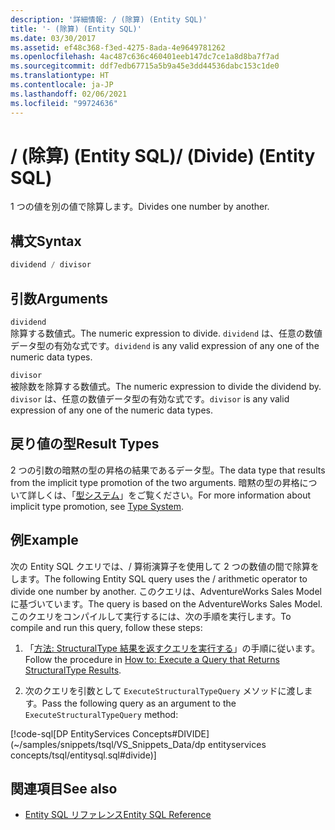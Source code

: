 ```yaml
---
description: '詳細情報: / (除算) (Entity SQL)'
title: '- (除算) (Entity SQL)'
ms.date: 03/30/2017
ms.assetid: ef48c368-f3ed-4275-8ada-4e9649781262
ms.openlocfilehash: 4ac487c636c460401eeb147dc7ce1a8d8ba7f7ad
ms.sourcegitcommit: ddf7edb67715a5b9a45e3dd44536dabc153c1de0
ms.translationtype: HT
ms.contentlocale: ja-JP
ms.lasthandoff: 02/06/2021
ms.locfileid: "99724636"
---
```

# <a name="-divide-entity-sql"></a><span data-ttu-id="d7f0a-103">/ (除算) (Entity SQL)</span><span class="sxs-lookup"><span data-stu-id="d7f0a-103">/ (Divide) (Entity SQL)</span></span>

<span data-ttu-id="d7f0a-104">1 つの値を別の値で除算します。</span><span class="sxs-lookup"><span data-stu-id="d7f0a-104">Divides one number by another.</span></span>  
  
## <a name="syntax"></a><span data-ttu-id="d7f0a-105">構文</span><span class="sxs-lookup"><span data-stu-id="d7f0a-105">Syntax</span></span>  
  
```sql  
dividend / divisor  
```  
  
## <a name="arguments"></a><span data-ttu-id="d7f0a-106">引数</span><span class="sxs-lookup"><span data-stu-id="d7f0a-106">Arguments</span></span>  

 `dividend`  
 <span data-ttu-id="d7f0a-107">除算する数値式。</span><span class="sxs-lookup"><span data-stu-id="d7f0a-107">The numeric expression to divide.</span></span> <span data-ttu-id="d7f0a-108">`dividend` は、任意の数値データ型の有効な式です。</span><span class="sxs-lookup"><span data-stu-id="d7f0a-108">`dividend` is any valid expression of any one of the numeric data types.</span></span>  
  
 `divisor`  
 <span data-ttu-id="d7f0a-109">被除数を除算する数値式。</span><span class="sxs-lookup"><span data-stu-id="d7f0a-109">The numeric expression to divide the dividend by.</span></span> <span data-ttu-id="d7f0a-110">`divisor` は、任意の数値データ型の有効な式です。</span><span class="sxs-lookup"><span data-stu-id="d7f0a-110">`divisor` is any valid expression of any one of the numeric data types.</span></span>  
  
## <a name="result-types"></a><span data-ttu-id="d7f0a-111">戻り値の型</span><span class="sxs-lookup"><span data-stu-id="d7f0a-111">Result Types</span></span>  

 <span data-ttu-id="d7f0a-112">2 つの引数の暗黙の型の昇格の結果であるデータ型。</span><span class="sxs-lookup"><span data-stu-id="d7f0a-112">The data type that results from the implicit type promotion of the two arguments.</span></span> <span data-ttu-id="d7f0a-113">暗黙の型の昇格について詳しくは、「[型システム](type-system-entity-sql.md)」をご覧ください。</span><span class="sxs-lookup"><span data-stu-id="d7f0a-113">For more information about implicit type promotion, see [Type System](type-system-entity-sql.md).</span></span>  
  
## <a name="example"></a><span data-ttu-id="d7f0a-114">例</span><span class="sxs-lookup"><span data-stu-id="d7f0a-114">Example</span></span>  

 <span data-ttu-id="d7f0a-115">次の Entity SQL クエリでは、/ 算術演算子を使用して 2 つの数値の間で除算をします。</span><span class="sxs-lookup"><span data-stu-id="d7f0a-115">The following Entity SQL query uses the / arithmetic operator to divide one number by another.</span></span> <span data-ttu-id="d7f0a-116">このクエリは、AdventureWorks Sales Model に基づいています。</span><span class="sxs-lookup"><span data-stu-id="d7f0a-116">The query is based on the AdventureWorks Sales Model.</span></span> <span data-ttu-id="d7f0a-117">このクエリをコンパイルして実行するには、次の手順を実行します。</span><span class="sxs-lookup"><span data-stu-id="d7f0a-117">To compile and run this query, follow these steps:</span></span>  
  
1. <span data-ttu-id="d7f0a-118">「[方法: StructuralType 結果を返すクエリを実行する](../how-to-execute-a-query-that-returns-structuraltype-results.md)」の手順に従います。</span><span class="sxs-lookup"><span data-stu-id="d7f0a-118">Follow the procedure in [How to: Execute a Query that Returns StructuralType Results](../how-to-execute-a-query-that-returns-structuraltype-results.md).</span></span>  
  
2. <span data-ttu-id="d7f0a-119">次のクエリを引数として `ExecuteStructuralTypeQuery` メソッドに渡します。</span><span class="sxs-lookup"><span data-stu-id="d7f0a-119">Pass the following query as an argument to the `ExecuteStructuralTypeQuery` method:</span></span>  
  
 [!code-sql[DP EntityServices Concepts#DIVIDE](~/samples/snippets/tsql/VS_Snippets_Data/dp entityservices concepts/tsql/entitysql.sql#divide)]  
  
## <a name="see-also"></a><span data-ttu-id="d7f0a-120">関連項目</span><span class="sxs-lookup"><span data-stu-id="d7f0a-120">See also</span></span>

- [<span data-ttu-id="d7f0a-121">Entity SQL リファレンス</span><span class="sxs-lookup"><span data-stu-id="d7f0a-121">Entity SQL Reference</span></span>](entity-sql-reference.md)

